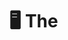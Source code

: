 # 🖥️ The<Script> Portfolio | 2025 Edition

Welcome to The<Script> Portfolio, a creative showcase built by a group of aspiring developers from Cavite State University - Imus Campus. This midterm project for Web Systems and Technologies 2 (ITEC 106A) is inspired by the classic Windows 95 interface, designed to represent our skills, projects, and profiles in a nostalgic, yet modern format.

---

## 🎨 Theme & Concept

Our portfolio mimics a vintage operating system desktop complete with draggable windows, retro scrollbars, a taskbar, and pixel-style icons. The goal? To stand out — both technically and creatively — while celebrating the retro tech aesthetics we love.

---

## 🛠 Tech Stack

- **ReactJS** — Component-based frontend framework  
- **React Router v6** — Page routing/navigation  
- **Tailwind CSS** — Utility-first styling  
- **React Draggable** — Makes windows movable (like real OS)  
- **Framer Motion** — Smooth animations  
- **EmailJS** — Contact form email functionality  

---

## 🧩 Features

- 👤 **Team Member Profiles** – Individual components with bio, skills, and contact info  
- 💾 **Projects Window** – Categories for Software, Arduino, UI/UX, and Games  
- 🦖 **Built-in Dino Game** – A hidden gem for nostalgia points!  
- 📁 **Fully Draggable App Windows** – Simulate real OS multitasking  
- 📨 **Contact Form** – EmailJS-powered form with retro email design  
- 📟 **Responsive Design** – Clean on desktop and mobile  
- 🔊 **Sound Effects** – Mouse clicks, typing, and startup/shutdown sounds  

---

## ⚙️ Project Setup

> This project is already deployed at [thescript.vercel.app](https://thescript.vercel.app)  
> If you want to run it locally for development or testing, follow these steps:

```bash
# Clone the repository
git clone https://github.com/your-username/thescript-portfolio.git

# Navigate into the project directory
cd thescript-portfolio

# Install dependencies
npm install

# Start the development server
npm run dev
```
## 📁 Folder Structure

<pre><code>thescript-portfolio/ ├── public/ # Static files (HTML template, Dino game) │ └── dinogame.html # Hidden dino game for nostalgia ├── src/ │ ├── assets/ # Images, videos, icons, sounds, fonts │ ├── components/ # Main components like Desktop, Taskbar, Members │ ├── pages/ # Startup screen, play mode │ ├── contexts/ # Global state (e.g., AudioContext) │ ├── App.jsx # Root component with routes │ ├── index.js # Entry point │ ├── App.css # App styling │ ├── scrollbar.css # Custom scrollbar styles │ └── tailwind.css # Tailwind entry file ├── tailwind.config.js # Tailwind config ├── postcss.config.js # PostCSS config ├── package.json # Dependencies & scripts └── README.md # Project overview (you are here) </code></pre>
